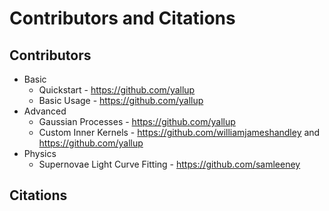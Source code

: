 # Contributors and Citations

## Contributors

- Basic
    - Quickstart - https://github.com/yallup
    - Basic Usage - https://github.com/yallup
- Advanced
    - Gaussian Processes - https://github.com/yallup
    - Custom Inner Kernels - https://github.com/williamjameshandley and https://github.com/yallup
- Physics
    - Supernovae Light Curve Fitting - https://github.com/samleeney


## Citations

```{bibliography}
```